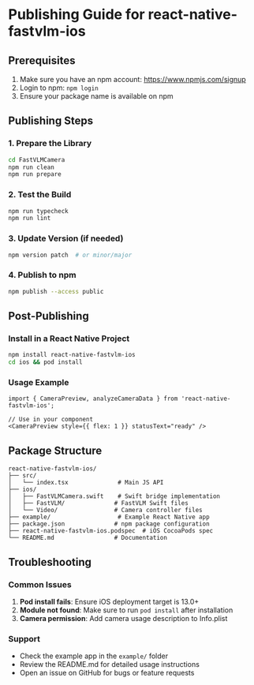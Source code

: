 # Publishing Guide for react-native-fastvlm-ios

## Prerequisites

1. Make sure you have an npm account: https://www.npmjs.com/signup
2. Login to npm: `npm login`
3. Ensure your package name is available on npm

## Publishing Steps

### 1. Prepare the Library

```sh
cd FastVLMCamera
npm run clean
npm run prepare
```

### 2. Test the Build

```sh
npm run typecheck
npm run lint
```

### 3. Update Version (if needed)

```sh
npm version patch  # or minor/major
```

### 4. Publish to npm

```sh
npm publish --access public
```

## Post-Publishing

### Install in a React Native Project

```sh
npm install react-native-fastvlm-ios
cd ios && pod install
```

### Usage Example

```tsx
import { CameraPreview, analyzeCameraData } from 'react-native-fastvlm-ios';

// Use in your component
<CameraPreview style={{ flex: 1 }} statusText="ready" />
```

## Package Structure

```
react-native-fastvlm-ios/
├── src/
│   └── index.tsx              # Main JS API
├── ios/
│   ├── FastVLMCamera.swift    # Swift bridge implementation
│   ├── FastVLM/              # FastVLM Swift files
│   └── Video/                # Camera controller files
├── example/                   # Example React Native app
├── package.json              # npm package configuration
├── react-native-fastvlm-ios.podspec  # iOS CocoaPods spec
└── README.md                 # Documentation
```

## Troubleshooting

### Common Issues

1. **Pod install fails**: Ensure iOS deployment target is 13.0+
2. **Module not found**: Make sure to run `pod install` after installation
3. **Camera permission**: Add camera usage description to Info.plist

### Support

- Check the example app in the `example/` folder
- Review the README.md for detailed usage instructions
- Open an issue on GitHub for bugs or feature requests